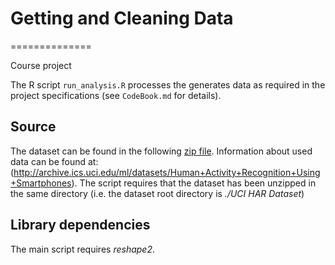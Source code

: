 # Getting and Cleaning Data

==============

Course project

The R script `run_analysis.R` processes the generates data as required in the project specifications (see `CodeBook.md` for details).

## Source

The dataset can be found in the following [zip file](https://d396qusza40orc.cloudfront.net/getdata%2Fprojectfiles%2FUCI%20HAR%20Dataset.zip).
Information about used data can be found at: (http://archive.ics.uci.edu/ml/datasets/Human+Activity+Recognition+Using+Smartphones).
The script requires that the dataset has been unzipped in the same directory (i.e. the dataset root directory is _./UCI HAR Dataset_)


## Library dependencies

The main script requires *reshape2*.
